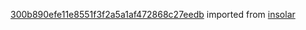 [300b890efe11e8551f3f2a5a1af472868c27eedb](https://github.com/insolar/insolar/commit/300b890efe11e8551f3f2a5a1af472868c27eedb) imported from [insolar](https://github.com/insolar/insolar)
